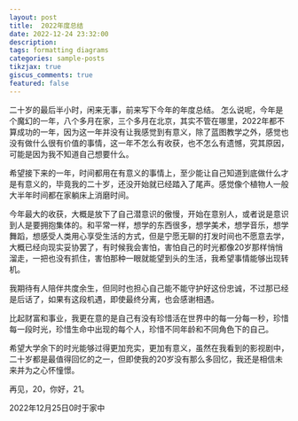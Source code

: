 ```yaml
---
layout: post
title:  2022年度总结
date: 2022-12-24 23:32:00
description: 
tags: formatting diagrams
categories: sample-posts
tikzjax: true
giscus_comments: true
featured: false
---
```

二十岁的最后半小时，闲来无事，前来写下今年的年度总结。
怎么说呢，今年是个魔幻的一年，八个多月在家，三个多月在北京，其实不管在哪里，2022年都不算成功的一年，因为这一年并没有让我感觉到有意义，除了蓝图教学之外，感觉也没有做什么很有价值的事情，这一年不怎么有收获，也不怎么有遗憾，究其原因，可能是因为我不知道自己想要什么。

希望接下来的一年，时间都用在有意义的事情上，至少能让自己知道到底做什么才是有意义的，毕竟我的二十岁，还没开始就已经踏入了尾声。感觉像个植物人一般大半年时间都在家躺床上消磨时间。

今年最大的收获，大概是放下了自己潜意识的傲慢，开始在意别人，或者说是意识到人是要拥抱集体的。和平常一样，想学的东西很多，想学美术，想学音乐，想学舞蹈，想感受人类用心享受生活的方式，但是宁愿无聊的打发时间也不愿意去学，大概已经向现实妥协罢了，有时候我会害怕，害怕自己的时光都像20岁那样悄悄溜走，一把也没有抓住，害怕那种一眼就能望到头的生活，我希望事情能够出现转机。

我期待有人陪伴共度余生，但同时也担心自己能不能守护好这份忠诚，不过那已经是后话了，如果有这段机遇，即使最终分离，也会感谢相遇。

比起财富和事业，我更在意的是自己有没有珍惜活在世界中的每一分每一秒，珍惜每一段时光，珍惜生命中出现的每个人，珍惜不同年龄和不同角色下的自己。

希望大学余下的时光能够过得更加充实，更加有意义，虽然在我看到的影视剧中，二十岁都是最值得回忆的之一，但即使我的20岁没有那么多回忆，我还是相信未来并为之心怀憧憬。

再见，20，你好，21。

2022年12月25日0时于家中